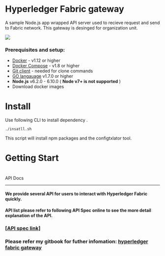 # Hyperledger Fabric gateway

A sample Node.js app wrapped API server used to recieve request and send to Fabric network. This gateway is desinged for organization unit.

![](https://as93717913.gitbooks.io/hyperledger-fabric-gateway/content/assets/import.png)

### Prerequisites and setup:

* [Docker](https://www.docker.com/products/overview) - v1.12 or higher
* [Docker Compose](https://docs.docker.com/compose/overview/) - v1.8 or higher
* [Git client](https://git-scm.com/downloads) - needed for clone commands
* [GO langauage](https://golang.org/dl/) v1.7.0 or higher
* **Node.js** v6.2.0 - 6.10.0 ( __Node v7+ is not supported__ )
* Download docker images





# Install
Use following CLI to install dependency .
```
./insatll.sh
```
This script will install npm packages and the configtxlator tool.
# Getting Start
#
API Docs

---

#### We provide several API for users to interact with Hyperledger Fabric quickly.

#### API list please refer to following API Spec online to see the more detail explanation of the API.

### [\[API spec link\]](https://hyperledger-fabric-gateway-api-doc.mybluemix.net/docs/)

### Please refer my gitbook for futher infomation: [hyperledger fabric gateway](https://as93717913.gitbooks.io/hyperledger-fabric-gateway/content/)